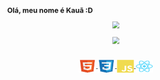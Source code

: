 ### Olá, meu nome é Kauã :D

<!--
**Kaua6253/kaua6253** is a ✨ _special_ ✨ repository because its `README.md` (this file) appears on your GitHub profile.

Here are some ideas to get you started:

- 🔭 Eu atualmente estou trabalhando como freelancer.
- 🌱 Estou aprofundando meus conhecimentos em NextJS
-->
<div align="center">
  <div align="center">
  <a href="https://github.com/kauamalves">
    <img height="180em" src="https://github-readme-stats.vercel.app/api?username=kauamalves&show_icons=true&theme=dark&include_all_commits=true&count_private=true"/>
    </div>
</br>
  <div align="center">
    <img height="180em" src="https://github-readme-stats.vercel.app/api/top-langs/?username=kauamalves&layout=compact&langs_count=7&theme=dark"/>
</div>
</div>
</br>
 <div align="center">
<div style="display: inline_block"><br>
    <img align="center" alt="Formando -HTML" height="30" width="40" src="https://raw.githubusercontent.com/devicons/devicon/master/icons/html5/html5-original.svg">
  <img align="center" alt="Formando-CSS" height="30" width="40" src="https://raw.githubusercontent.com/devicons/devicon/master/icons/css3/css3-original.svg">
  <img align="center" alt="Formando-Js" height="30" width="40" src="https://raw.githubusercontent.com/devicons/devicon/master/icons/javascript/javascript-plain.svg">
  <img align="center" alt="Formando-React" height="30" width="40" src="https://raw.githubusercontent.com/devicons/devicon/master/icons/react/react-original.svg">
</div>
 </div>
</br>
